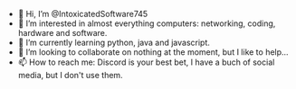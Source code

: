 - 👋 Hi, I’m @IntoxicatedSoftware745
- 👀 I’m interested in almost everything computers: networking, coding, hardware and software.
- 🌱 I’m currently learning python, java and javascript.
- 💞️ I’m looking to collaborate on nothing at the moment, but I like to help...
- 📫 How to reach me: Discord is your best bet, I have a buch of social media, but I don't use them.

<!---
IntoxicatedSoftware745/IntoxicatedSoftware745 is a ✨ special ✨ repository because its `README.md` (this file) appears on your GitHub profile.
You can click the Preview link to take a look at your changes.
--->
